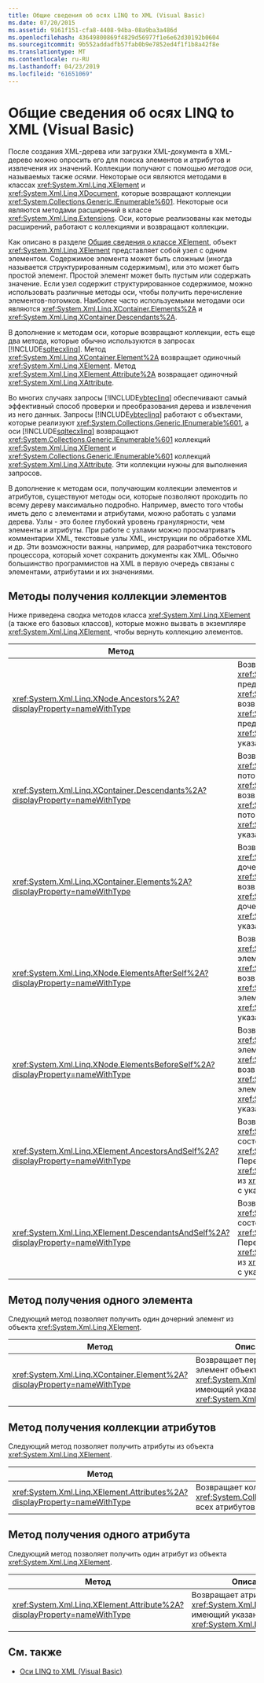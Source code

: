 ```yaml
---
title: Общие сведения об осях LINQ to XML (Visual Basic)
ms.date: 07/20/2015
ms.assetid: 9161f151-cfa8-4408-94ba-08a9ba3a486d
ms.openlocfilehash: 43649800869f4829d56977f1e6e62d30192b0604
ms.sourcegitcommit: 9b552addadfb57fab0b9e7852ed4f1f1b8a42f8e
ms.translationtype: MT
ms.contentlocale: ru-RU
ms.lasthandoff: 04/23/2019
ms.locfileid: "61651069"
---
```

# <a name="linq-to-xml-axes-overview-visual-basic"></a>Общие сведения об осях LINQ to XML (Visual Basic)
После создания XML-дерева или загрузки XML-документа в XML-дерево можно опросить его для поиска элементов и атрибутов и извлечения их значений. Коллекции получают с помощью *методов оси*, называемых также *осями*. Некоторые оси являются методами в классах <xref:System.Xml.Linq.XElement> и <xref:System.Xml.Linq.XDocument>, которые возвращают коллекции <xref:System.Collections.Generic.IEnumerable%601>. Некоторые оси являются методами расширений в классе <xref:System.Xml.Linq.Extensions>. Оси, которые реализованы как методы расширений, работают с коллекциями и возвращают коллекции.  
  
 Как описано в разделе [Общие сведения о классе XElement](../../../../visual-basic/programming-guide/concepts/linq/xelement-class-overview.md), объект <xref:System.Xml.Linq.XElement> представляет собой узел с одним элементом. Содержимое элемента может быть сложным (иногда называется структурированным содержимым), или это может быть простой элемент. Простой элемент может быть пустым или содержать значение. Если узел содержит структурированное содержимое, можно использовать различные методы оси, чтобы получить перечисление элементов-потомков. Наиболее часто используемыми методами оси являются <xref:System.Xml.Linq.XContainer.Elements%2A> и <xref:System.Xml.Linq.XContainer.Descendants%2A>.  
  
 В дополнение к методам оси, которые возвращают коллекции, есть еще два метода, которые обычно используются в запросах [!INCLUDE[sqltecxlinq](~/includes/sqltecxlinq-md.md)]. Метод <xref:System.Xml.Linq.XContainer.Element%2A> возвращает одиночный <xref:System.Xml.Linq.XElement>. Метод <xref:System.Xml.Linq.XElement.Attribute%2A> возвращает одиночный <xref:System.Xml.Linq.XAttribute>.  
  
 Во многих случаях запросы [!INCLUDE[vbteclinq](~/includes/vbteclinq-md.md)] обеспечивают самый эффективный способ проверки и преобразования дерева и извлечения из него данных. Запросы [!INCLUDE[vbteclinq](~/includes/vbteclinq-md.md)] работают с объектами, которые реализуют <xref:System.Collections.Generic.IEnumerable%601>, а оси [!INCLUDE[sqltecxlinq](~/includes/sqltecxlinq-md.md)] возвращают <xref:System.Collections.Generic.IEnumerable%601> коллекций <xref:System.Xml.Linq.XElement> и <xref:System.Collections.Generic.IEnumerable%601> коллекций <xref:System.Xml.Linq.XAttribute>. Эти коллекции нужны для выполнения запросов.  
  
 В дополнение к методам оси, получающим коллекции элементов и атрибутов, существуют методы оси, которые позволяют проходить по всему дереву максимально подробно. Например, вместо того чтобы иметь дело с элементами и атрибутами, можно работать с узлами дерева. Узлы - это более глубокий уровень гранулярности, чем элементы и атрибуты. При работе с узлами можно просматривать комментарии XML, текстовые узлы XML, инструкции по обработке XML и др. Эти возможности важны, например, для разработчика текстового процессора, который хочет сохранить документы как XML. Обычно большинство программистов на XML в первую очередь связаны с элементами, атрибутами и их значениями.  
  
## <a name="methods-for-retrieving-a-collection-of-elements"></a>Методы получения коллекции элементов  
 Ниже приведена сводка методов класса <xref:System.Xml.Linq.XElement> (а также его базовых классов), которые можно вызвать в экземпляре <xref:System.Xml.Linq.XElement>, чтобы вернуть коллекцию элементов.  
  
|Метод|Описание|  
|------------|-----------------|  
|<xref:System.Xml.Linq.XNode.Ancestors%2A?displayProperty=nameWithType>|Возвращает коллекцию <xref:System.Collections.Generic.IEnumerable%601> предков экземпляра <xref:System.Xml.Linq.XElement>. Перегрузка возвращает коллекцию <xref:System.Collections.Generic.IEnumerable%601> предков экземпляра <xref:System.Xml.Linq.XElement>, имеющих указанный атрибут <xref:System.Xml.Linq.XName>.|  
|<xref:System.Xml.Linq.XContainer.Descendants%2A?displayProperty=nameWithType>|Возвращает коллекцию <xref:System.Collections.Generic.IEnumerable%601> потомков экземпляра <xref:System.Xml.Linq.XElement>. Перегрузка возвращает коллекцию <xref:System.Collections.Generic.IEnumerable%601> потомков экземпляра <xref:System.Xml.Linq.XElement>, имеющих указанный атрибут <xref:System.Xml.Linq.XName>.|  
|<xref:System.Xml.Linq.XContainer.Elements%2A?displayProperty=nameWithType>|Возвращает коллекцию <xref:System.Collections.Generic.IEnumerable%601> дочерних элементов экземпляра <xref:System.Xml.Linq.XElement>. Перегрузка возвращает коллекцию <xref:System.Collections.Generic.IEnumerable%601> дочерних элементов экземпляра <xref:System.Xml.Linq.XElement>, имеющих указанный атрибут <xref:System.Xml.Linq.XName>.|  
|<xref:System.Xml.Linq.XNode.ElementsAfterSelf%2A?displayProperty=nameWithType>|Возвращает коллекцию <xref:System.Collections.Generic.IEnumerable%601> элементов, идущих после экземпляра <xref:System.Xml.Linq.XElement>. Перегрузка возвращает коллекцию <xref:System.Collections.Generic.IEnumerable%601> элементов, идущих после экземпляра <xref:System.Xml.Linq.XElement>, имеющих указанный атрибут <xref:System.Xml.Linq.XName>.|  
|<xref:System.Xml.Linq.XNode.ElementsBeforeSelf%2A?displayProperty=nameWithType>|Возвращает коллекцию <xref:System.Collections.Generic.IEnumerable%601> элементов, идущих перед экземпляром <xref:System.Xml.Linq.XElement>. Перегрузка возвращает коллекцию <xref:System.Collections.Generic.IEnumerable%601> элементов, идущих перед экземпляром <xref:System.Xml.Linq.XElement>, имеющих указанный атрибут <xref:System.Xml.Linq.XName>.|  
|<xref:System.Xml.Linq.XElement.AncestorsAndSelf%2A?displayProperty=nameWithType>|Возвращает коллекцию <xref:System.Collections.Generic.IEnumerable%601>, состоящую из самого экземпляра <xref:System.Xml.Linq.XElement> и его предков. Перегрузка возвращает <xref:System.Collections.Generic.IEnumerable%601> из <xref:System.Xml.Linq.XElement> для элементов с указанным <xref:System.Xml.Linq.XName>.|  
|<xref:System.Xml.Linq.XElement.DescendantsAndSelf%2A?displayProperty=nameWithType>|Возвращает коллекцию <xref:System.Collections.Generic.IEnumerable%601>, состоящую из самого экземпляра <xref:System.Xml.Linq.XElement> и его потомков. Перегрузка возвращает <xref:System.Collections.Generic.IEnumerable%601> из <xref:System.Xml.Linq.XElement> для элементов с указанным <xref:System.Xml.Linq.XName>.|  
  
## <a name="method-for-retrieving-a-single-element"></a>Метод получения одного элемента  
 Следующий метод позволяет получить один дочерний элемент из объекта <xref:System.Xml.Linq.XElement>.  
  
|Метод|Описание|  
|------------|-----------------|  
|<xref:System.Xml.Linq.XContainer.Element%2A?displayProperty=nameWithType>|Возвращает первый дочерний элемент объекта <xref:System.Xml.Linq.XElement>, имеющий указанный атрибут <xref:System.Xml.Linq.XName>.|  
  
## <a name="method-for-retrieving-a-collection-of-attributes"></a>Метод получения коллекции атрибутов  
 Следующий метод позволяет получить атрибуты из объекта <xref:System.Xml.Linq.XElement>.  
  
|Метод|Описание|  
|------------|-----------------|  
|<xref:System.Xml.Linq.XElement.Attributes%2A?displayProperty=nameWithType>|Возвращает коллекцию <xref:System.Collections.Generic.IEnumerable%601> всех атрибутов <xref:System.Xml.Linq.XAttribute>.|  
  
## <a name="method-for-retrieving-a-single-attribute"></a>Метод получения одного атрибута  
 Следующий метод позволяет получить один атрибут из объекта <xref:System.Xml.Linq.XElement>.  
  
|Метод|Описание|  
|------------|-----------------|  
|<xref:System.Xml.Linq.XElement.Attribute%2A?displayProperty=nameWithType>|Возвращает атрибут <xref:System.Xml.Linq.XAttribute>, имеющий указанный атрибут <xref:System.Xml.Linq.XName>.|  
  
## <a name="see-also"></a>См. также

- [Оси LINQ to XML (Visual Basic)](../../../../visual-basic/programming-guide/concepts/linq/linq-to-xml-axes.md)
